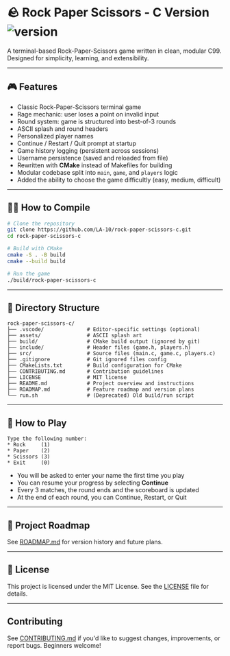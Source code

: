 # 🪨 Rock Paper Scissors - C Version ![version](https://img.shields.io/badge/version-2.0-blue) 

A terminal-based Rock-Paper-Scissors game written in clean, modular C99. Designed for simplicity, learning, and extensibility.

---

## 🎮 Features

- Classic Rock-Paper-Scissors terminal game
- Rage mechanic: user loses a point on invalid input
- Round system: game is structured into best-of-3 rounds
- ASCII splash and round headers
- Personalized player names
- Continue / Restart / Quit prompt at startup
- Game history logging (persistent across sessions)
- Username persistence (saved and reloaded from file)
- Rewritten with **CMake** instead of Makefiles for building
- Modular codebase split into `main`, `game`, and `players` logic
- Added the ability to choose the game difficultly (easy, medium, difficult)

---

## 🧑‍💻 How to Compile

```bash
# Clone the repository
git clone https://github.com/LA-10/rock-paper-scissors-c.git
cd rock-paper-scissors-c

# Build with CMake
cmake -S . -B build
cmake --build build

# Run the game
./build/rock-paper-scissors-c
```

---

## 📂 Directory Structure

```
rock-paper-scissors-c/
├── .vscode/              # Editor-specific settings (optional)
├── assets/               # ASCII splash art
├── build/                # CMake build output (ignored by git)
├── include/              # Header files (game.h, players.h)
├── src/                  # Source files (main.c, game.c, players.c)
├── .gitignore            # Git ignored files config
├── CMakeLists.txt        # Build configuration for CMake
├── CONTRIBUTING.md       # Contribution guidelines
├── LICENSE               # MIT license
├── README.md             # Project overview and instructions
├── ROADMAP.md            # Feature roadmap and version plans
└── run.sh                # (Deprecated) Old build/run script
```

---

## 📖 How to Play

```text
Type the following number:
* Rock     (1)
* Paper    (2)
* Scissors (3)
* Exit     (0)
```

- You will be asked to enter your name the first time you play
- You can resume your progress by selecting **Continue**
- Every 3 matches, the round ends and the scoreboard is updated
- At the end of each round, you can Continue, Restart, or Quit

---

## 🚣️ Project Roadmap
See [ROADMAP.md](./ROADMAP.md) for version history and future plans.

---

## 🧾 License

This project is licensed under the MIT License. See the [LICENSE](./LICENSE) file for details.

---

##  Contributing

See [CONTRIBUTING.md](./CONTRIBUTING.md) if you'd like to suggest changes, improvements, or report bugs. Beginners welcome!

